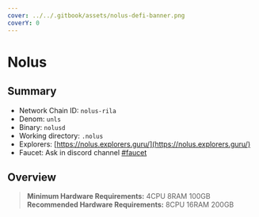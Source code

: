 ```yaml
---
cover: ../../.gitbook/assets/nolus-defi-banner.png
coverY: 0
---
```


# Nolus

## Summary

* Network Chain ID: `nolus-rila`
* Denom: `unls`
* Binary: `nolusd`
* Working directory: `.nolus`
* Explorers: [https://nolus.explorers.guru/](https://nolus.explorers.guru/)
* Faucet: Ask in discord channel [#faucet](https://discord.com/channels/935531372334948383/1052895588527657020)

## Overview

> **Minimum Hardware Requirements:** 4CPU 8RAM 100GB **Recommended Hardware Requirements:** 8CPU 16RAM 200GB
